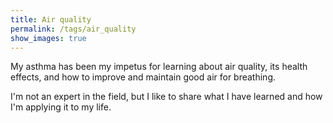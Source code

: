 ```yaml
---
title: Air quality
permalink: /tags/air_quality
show_images: true
---
```


My asthma has been my impetus for learning about air quality, its health effects, and how to improve and maintain good air for breathing.

I'm not an expert in the field, but I like to share what I have learned and how I'm applying it to my life.
